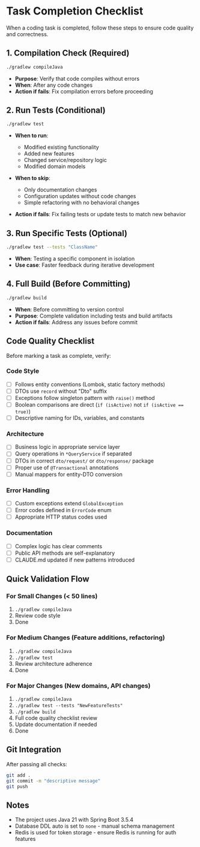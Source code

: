 # Task Completion Checklist

When a coding task is completed, follow these steps to ensure code quality and correctness.

## 1. Compilation Check (Required)
```bash
./gradlew compileJava
```
- **Purpose**: Verify that code compiles without errors
- **When**: After any code changes
- **Action if fails**: Fix compilation errors before proceeding

## 2. Run Tests (Conditional)
```bash
./gradlew test
```
- **When to run**:
  - Modified existing functionality
  - Added new features
  - Changed service/repository logic
  - Modified domain models
  
- **When to skip**:
  - Only documentation changes
  - Configuration updates without code changes
  - Simple refactoring with no behavioral changes

- **Action if fails**: Fix failing tests or update tests to match new behavior

## 3. Run Specific Tests (Optional)
```bash
./gradlew test --tests "ClassName"
```
- **When**: Testing a specific component in isolation
- **Use case**: Faster feedback during iterative development

## 4. Full Build (Before Committing)
```bash
./gradlew build
```
- **When**: Before committing to version control
- **Purpose**: Complete validation including tests and build artifacts
- **Action if fails**: Address any issues before commit

## Code Quality Checklist

Before marking a task as complete, verify:

### Code Style
- [ ] Follows entity conventions (Lombok, static factory methods)
- [ ] DTOs use `record` without "Dto" suffix
- [ ] Exceptions follow singleton pattern with `raise()` method
- [ ] Boolean comparisons are direct (`if (isActive)` not `if (isActive == true)`)
- [ ] Descriptive naming for IDs, variables, and constants

### Architecture
- [ ] Business logic in appropriate service layer
- [ ] Query operations in `*QueryService` if separated
- [ ] DTOs in correct `dto/request/` or `dto/response/` package
- [ ] Proper use of `@Transactional` annotations
- [ ] Manual mappers for entity-DTO conversion

### Error Handling
- [ ] Custom exceptions extend `GlobalException`
- [ ] Error codes defined in `ErrorCode` enum
- [ ] Appropriate HTTP status codes used

### Documentation
- [ ] Complex logic has clear comments
- [ ] Public API methods are self-explanatory
- [ ] CLAUDE.md updated if new patterns introduced

## Quick Validation Flow

### For Small Changes (< 50 lines)
1. `./gradlew compileJava`
2. Review code style
3. Done

### For Medium Changes (Feature additions, refactoring)
1. `./gradlew compileJava`
2. `./gradlew test`
3. Review architecture adherence
4. Done

### For Major Changes (New domains, API changes)
1. `./gradlew compileJava`
2. `./gradlew test --tests "NewFeatureTests"`
3. `./gradlew build`
4. Full code quality checklist review
5. Update documentation if needed
6. Done

## Git Integration

After passing all checks:
```bash
git add .
git commit -m "descriptive message"
git push
```

## Notes
- The project uses Java 21 with Spring Boot 3.5.4
- Database DDL auto is set to `none` - manual schema management
- Redis is used for token storage - ensure Redis is running for auth features